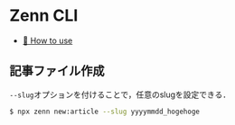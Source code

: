# Zenn CLI

* [📘 How to use](https://zenn.dev/zenn/articles/zenn-cli-guide)

## 記事ファイル作成

`--slug`オプションを付けることで，任意のslugを設定できる．

```bash
$ npx zenn new:article --slug yyyymmdd_hogehoge
```